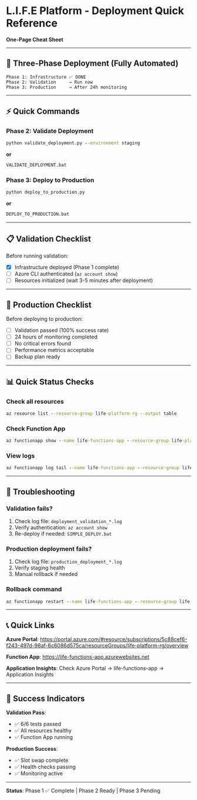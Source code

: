 # L.I.F.E Platform - Deployment Quick Reference
**One-Page Cheat Sheet**

---

## 🚀 Three-Phase Deployment (Fully Automated)

```
Phase 1: Infrastructure ✅ DONE
Phase 2: Validation     → Run now
Phase 3: Production     → After 24h monitoring
```

---

## ⚡ Quick Commands

### Phase 2: Validate Deployment
```cmd
python validate_deployment.py --environment staging
```
**or**
```cmd
VALIDATE_DEPLOYMENT.bat
```

### Phase 3: Deploy to Production
```cmd
python deploy_to_production.py
```
**or**
```cmd
DEPLOY_TO_PRODUCTION.bat
```

---

## 📋 Validation Checklist

Before running validation:
- [x] Infrastructure deployed (Phase 1 complete)
- [ ] Azure CLI authenticated (`az account show`)
- [ ] Resources initialized (wait 3-5 minutes after deployment)

---

## 🎯 Production Checklist

Before deploying to production:
- [ ] Validation passed (100% success rate)
- [ ] 24 hours of monitoring completed
- [ ] No critical errors found
- [ ] Performance metrics acceptable
- [ ] Backup plan ready

---

## 📊 Quick Status Checks

### Check all resources
```cmd
az resource list --resource-group life-platform-rg --output table
```

### Check Function App
```cmd
az functionapp show --name life-functions-app --resource-group life-platform-rg --query "{state:state}" --output table
```

### View logs
```cmd
az functionapp log tail --name life-functions-app --resource-group life-platform-rg
```

---

## 🔧 Troubleshooting

### Validation fails?
1. Check log file: `deployment_validation_*.log`
2. Verify authentication: `az account show`
3. Re-deploy if needed: `SIMPLE_DEPLOY.bat`

### Production deployment fails?
1. Check log file: `production_deployment_*.log`
2. Verify staging health
3. Manual rollback if needed

### Rollback command
```cmd
az functionapp restart --name life-functions-app --resource-group life-platform-rg
```

---

## 📞 Quick Links

**Azure Portal**: https://portal.azure.com/#resource/subscriptions/5c88cef6-f243-497d-98af-6c6086d575ca/resourceGroups/life-platform-rg/overview

**Function App**: https://life-functions-app.azurewebsites.net

**Application Insights**: Check Azure Portal → life-functions-app → Application Insights

---

## 🎉 Success Indicators

**Validation Pass**:
- ✅ 6/6 tests passed
- ✅ All resources healthy
- ✅ Function App running

**Production Success**:
- ✅ Slot swap complete
- ✅ Health checks passing
- ✅ Monitoring active

---

**Status**: Phase 1 ✅ Complete | Phase 2 Ready | Phase 3 Pending
